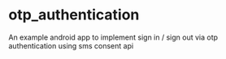 # otp_authentication
An example android app to implement sign in / sign out via otp authentication using sms consent api
